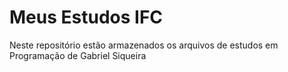 # Meus  Estudos IFC
 Neste repositório estão armazenados os arquivos de estudos em Programação de Gabriel Siqueira
